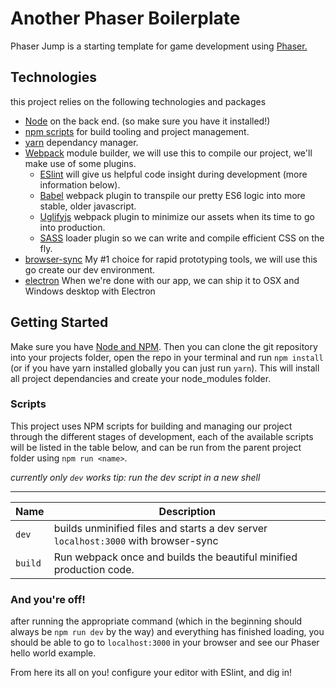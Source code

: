 # Another Phaser Boilerplate

Phaser Jump is a starting template for game development using [Phaser.](http://phaser.io/)

## Technologies
this project relies on the following technologies and packages
- [Node](https://nodejs.org/) on the back end. (so make sure you have it installed!)
- [npm scripts](https://docs.npmjs.com/misc/scripts) for build tooling and project management.
- [yarn](https://yarnpkg.com/) dependancy manager.
- [Webpack](https://webpack.github.io/) module builder, we will use this to compile our project, we'll make use of some plugins.
    - [ESlint](http://eslint.org/) will give us helpful code insight during development (more information below).
    - [Babel](https://babeljs.io/) webpack plugin to transpile our pretty ES6 logic into more stable, older javascript.
    - [Uglifyjs](https://github.com/mishoo/UglifyJS) webpack plugin to minimize our assets when its time to go into production.
    - [SASS](http://sass-lang.com/) loader plugin so we can write and compile efficient CSS on the fly.
- [browser-sync](https://www.browsersync.io/) My #1 choice for rapid prototyping tools, we will use this go create our dev environment.
- [electron](http://electron.atom.io/) When we're done with our app, we can ship it to OSX and Windows desktop with Electron
## Getting Started

Make sure you have [Node and NPM](https://nodejs.org/en/). Then you can clone the git repository into your projects folder, open the repo in your terminal and run `npm install` (or if you have yarn installed globally you can just run `yarn`). This will install all project dependancies and create your node_modules folder.

### Scripts

This project uses NPM scripts for building and managing our project through the different stages of development, each of the available scripts will be listed in the table below, and can be run from the parent project folder using `npm run <name>`.

*currently only `dev` works*
*tip: run the dev script in a new shell*
_________________________________________________________________________________
|Name         |Description                                                     |
|-------------|----------------------------------------------------------------|
|`dev`        |builds unminified files and starts a dev server `localhost:3000` with browser-sync|
|`build`      |Run webpack once and builds the beautiful minified production code.|


### And you're off!

after running the appropriate command (which in the beginning should always be `npm run dev` by the way) and everything has finished loading, you should be able to go to `localhost:3000` in your browser and see our Phaser hello world example.

From here its all on you! configure your editor with ESlint, and dig in!
